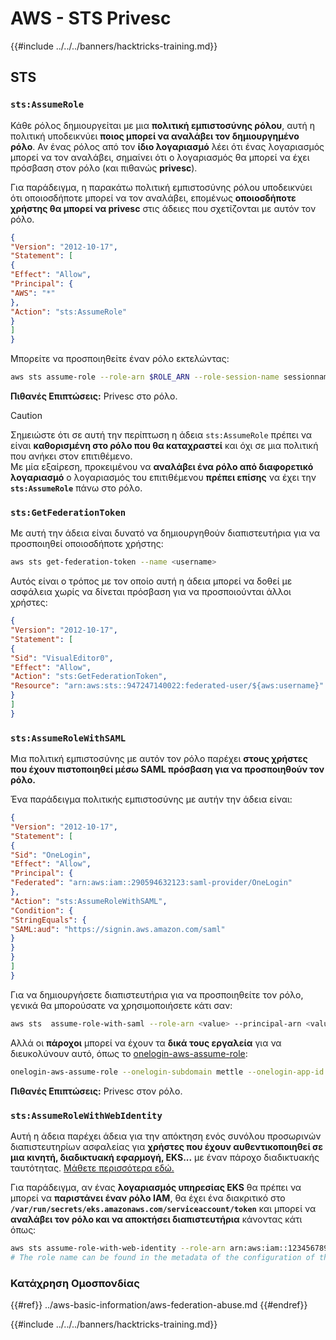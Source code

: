 # AWS - STS Privesc

{{#include ../../../banners/hacktricks-training.md}}

## STS

### `sts:AssumeRole`

Κάθε ρόλος δημιουργείται με μια **πολιτική εμπιστοσύνης ρόλου**, αυτή η πολιτική υποδεικνύει **ποιος μπορεί να αναλάβει τον δημιουργημένο ρόλο**. Αν ένας ρόλος από τον **ίδιο λογαριασμό** λέει ότι ένας λογαριασμός μπορεί να τον αναλάβει, σημαίνει ότι ο λογαριασμός θα μπορεί να έχει πρόσβαση στον ρόλο (και πιθανώς **privesc**).

Για παράδειγμα, η παρακάτω πολιτική εμπιστοσύνης ρόλου υποδεικνύει ότι οποιοσδήποτε μπορεί να τον αναλάβει, επομένως **οποιοσδήποτε χρήστης θα μπορεί να privesc** στις άδειες που σχετίζονται με αυτόν τον ρόλο.
```json
{
"Version": "2012-10-17",
"Statement": [
{
"Effect": "Allow",
"Principal": {
"AWS": "*"
},
"Action": "sts:AssumeRole"
}
]
}
```
Μπορείτε να προσποιηθείτε έναν ρόλο εκτελώντας:
```bash
aws sts assume-role --role-arn $ROLE_ARN --role-session-name sessionname
```
**Πιθανές Επιπτώσεις:** Privesc στο ρόλο.

> [!CAUTION]
> Σημειώστε ότι σε αυτή την περίπτωση η άδεια `sts:AssumeRole` πρέπει να είναι **καθορισμένη στο ρόλο που θα καταχραστεί** και όχι σε μια πολιτική που ανήκει στον επιτιθέμενο.\
> Με μία εξαίρεση, προκειμένου να **αναλάβει ένα ρόλο από διαφορετικό λογαριασμό** ο λογαριασμός του επιτιθέμενου **πρέπει επίσης** να έχει την **`sts:AssumeRole`** πάνω στο ρόλο.

### **`sts:GetFederationToken`**

Με αυτή την άδεια είναι δυνατό να δημιουργηθούν διαπιστευτήρια για να προσποιηθεί οποιοσδήποτε χρήστης:
```bash
aws sts get-federation-token --name <username>
```
Αυτός είναι ο τρόπος με τον οποίο αυτή η άδεια μπορεί να δοθεί με ασφάλεια χωρίς να δίνεται πρόσβαση για να προσποιούνται άλλοι χρήστες:
```json
{
"Version": "2012-10-17",
"Statement": [
{
"Sid": "VisualEditor0",
"Effect": "Allow",
"Action": "sts:GetFederationToken",
"Resource": "arn:aws:sts::947247140022:federated-user/${aws:username}"
}
]
}
```
### `sts:AssumeRoleWithSAML`

Μια πολιτική εμπιστοσύνης με αυτόν τον ρόλο παρέχει **στους χρήστες που έχουν πιστοποιηθεί μέσω SAML πρόσβαση για να προσποιηθούν τον ρόλο.**

Ένα παράδειγμα πολιτικής εμπιστοσύνης με αυτήν την άδεια είναι:
```json
{
"Version": "2012-10-17",
"Statement": [
{
"Sid": "OneLogin",
"Effect": "Allow",
"Principal": {
"Federated": "arn:aws:iam::290594632123:saml-provider/OneLogin"
},
"Action": "sts:AssumeRoleWithSAML",
"Condition": {
"StringEquals": {
"SAML:aud": "https://signin.aws.amazon.com/saml"
}
}
}
]
}
```
Για να δημιουργήσετε διαπιστευτήρια για να προσποιηθείτε τον ρόλο, γενικά θα μπορούσατε να χρησιμοποιήσετε κάτι σαν:
```bash
aws sts  assume-role-with-saml --role-arn <value> --principal-arn <value>
```
Αλλά οι **πάροχοι** μπορεί να έχουν τα **δικά τους εργαλεία** για να διευκολύνουν αυτό, όπως το [onelogin-aws-assume-role](https://github.com/onelogin/onelogin-python-aws-assume-role):
```bash
onelogin-aws-assume-role --onelogin-subdomain mettle --onelogin-app-id 283740 --aws-region eu-west-1 -z 3600
```
**Πιθανές Επιπτώσεις:** Privesc στον ρόλο.

### `sts:AssumeRoleWithWebIdentity`

Αυτή η άδεια παρέχει άδεια για την απόκτηση ενός συνόλου προσωρινών διαπιστευτηρίων ασφαλείας για **χρήστες που έχουν αυθεντικοποιηθεί σε μια κινητή, διαδικτυακή εφαρμογή, EKS...** με έναν πάροχο διαδικτυακής ταυτότητας. [Μάθετε περισσότερα εδώ.](https://docs.aws.amazon.com/STS/latest/APIReference/API_AssumeRoleWithWebIdentity.html)

Για παράδειγμα, αν ένας **λογαριασμός υπηρεσίας EKS** θα πρέπει να μπορεί να **παριστάνει έναν ρόλο IAM**, θα έχει ένα διακριτικό στο **`/var/run/secrets/eks.amazonaws.com/serviceaccount/token`** και μπορεί να **αναλάβει τον ρόλο και να αποκτήσει διαπιστευτήρια** κάνοντας κάτι όπως:
```bash
aws sts assume-role-with-web-identity --role-arn arn:aws:iam::123456789098:role/<role_name> --role-session-name something --web-identity-token file:///var/run/secrets/eks.amazonaws.com/serviceaccount/token
# The role name can be found in the metadata of the configuration of the pod
```
### Κατάχρηση Ομοσπονδίας

{{#ref}}
../aws-basic-information/aws-federation-abuse.md
{{#endref}}

{{#include ../../../banners/hacktricks-training.md}}
